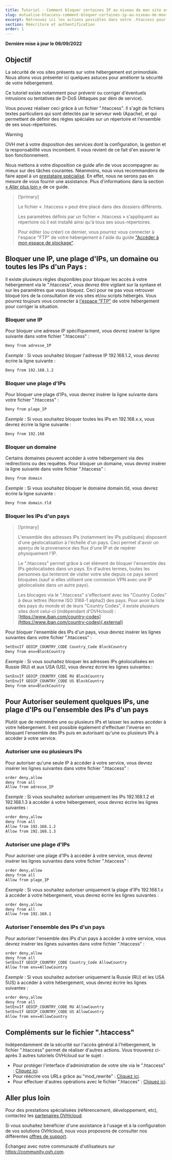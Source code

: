 ```yaml
---
title: Tutoriel - Comment bloquer certaines IP au niveau de mon site avec un htaccess ?
slug: mutualise-htaccess-comment-bloquer-certaines-ip-au-niveau-de-mon-site
excerpt: Retrouvez ici les actions possibles dans votre .htaccess pour bloquer certaines IP au niveau de votre site.
section: Réécriture et authentification
order: 1
---
```


**Dernière mise à jour le 06/09/2022**

## Objectif

La sécurité de vos sites présents sur votre hébergement est primordiale. Nous allons vous présenter ici quelques astuces pour améliorer la sécurité de votre hébergement.

Ce tutoriel existe notamment pour prévenir ou corriger d'éventuels intrusions ou tentatives de D-DoS (Attaques par déni de service).

Vous pouvez réaliser ceci grâce à un fichier ".htaccess". Il s'agit de fichiers textes particuliers qui sont détectés par le serveur web (Apache), et qui permettent de définir des règles spéciales sur un répertoire et l'ensemble de ses sous-répertoires.

> [!warning]
>
> OVH met à votre disposition des services dont la configuration, la gestion et la responsabilité vous incombent. Il vous revient de ce fait d'en assurer le bon fonctionnement.
> 
> Nous mettons à votre disposition ce guide afin de vous accompagner au mieux sur des tâches courantes. Néanmoins, nous vous recommandons de faire appel à un [prestataire spécialisé](https://partner.ovhcloud.com/fr/). En effet, nous ne serons pas en mesure de vous fournir une assistance. Plus d'informations dans la section [« Aller plus loin »](#go-further) de ce guide.
> 

> [!primary]
>
> Le fichier « .htaccess » peut être placé dans des dossiers différents.
>
> Les paramètres définis par un fichier « .htaccess » s'appliquent au répertoire où il est installé ainsi qu'à tous ses sous-répertoires.
>
> Pour éditer (ou créer) ce dernier, vous pourrez vous connecter à l'espace "FTP" de votre hébergement à l'aide du guide ["Accéder à mon espace de stockage"](https://docs.ovh.com/fr/hosting/connexion-espace-stockage-ftp-hebergement-web/).
>

## Bloquer une IP, une plage d'IPs, un domaine ou toutes les IPs d'un Pays : 

Il existe plusieurs règles disponibles pour bloquer les accès à votre hébergement via le ".htaccess", vous devrez être vigilant sur la syntaxe et sur les paramètres que vous bloquez. Ceci pour ne pas vous retrouver bloqué lors de la consultation de vos sites et/ou scripts hébergés. Vous pourrez toujours vous connecter à [l'espace "FTP"](https://docs.ovh.com/fr/hosting/connexion-espace-stockage-ftp-hebergement-web/) de votre hébergement pour corriger la situation. 

### Bloquer une IP

Pour bloquer une adresse IP spécifiquement, vous devrez insérer la ligne suivante dans votre fichier ".htaccess" :

```bash
Deny from adresse_IP
```

*Exemple* : Si vous souhaitez bloquer l'adresse IP 192.168.1.2, vous devrez écrire la ligne suivante :

```bash
Deny from 192.168.1.2
```

### Bloquer une plage d'IPs

Pour bloquer une plage d'IPs, vous devrez insérer la ligne suivante dans votre fichier ".htaccess" :

```bash
Deny from plage_IP
```

*Exemple* : Si vous souhaitez bloquer toutes les IPs en 192.168.x.x, vous devrez écrire la ligne suivante :

```bash
Deny from 192.168
```

### Bloquer un domaine

Certains domaines peuvent accéder à votre hébergement via des redirections ou des requêtes.
Pour bloquer un domaine, vous devrez insérer la ligne suivante dans votre fichier ".htaccess" :

```bash
Deny from domain
```

*Exemple* : Si vous souhaitez bloquer le domaine domain.tld, vous devrez écrire la ligne suivante :

```bash
Deny from domain.tld
```

### Bloquer les IPs d'un pays

> [!primary]
>
> L'ensemble des adresses IPs (notamment les IPs publiques) disposent d'une géolocalisation à l'échelle d'un pays. Ceci permet d'avoir un aperçu de la provenance des flux d'une IP et de repérer physiquement l'IP. 
>
> Le ".htaccess" permet grâce à cet élément de bloquer l'ensemble des IPs géolocalisées dans un pays. 
> En d'autres termes, toutes les personnes qui tenteront de visiter votre site depuis ce pays seront bloquées (sauf si elles utilisent une connexion VPN avec une IP géolocalisée dans un autre pays).
>
> Les blocages via le ".htaccess" s'effectuent avec les "Country Codes" à deux lettres (Norme ISO 3166-1 alpha2) des pays.
> Pour avoir la liste des pays du monde et de leurs "Country Codes", il existe plusieurs sites dont celui-ci (indépendant d'OVHcloud) : [https://www.iban.com/country-codes](https://www.iban.com/country-codes){.external}
>

Pour bloquer l'ensemble des IPs d'un pays, vous devrez insérer les lignes suivantes dans votre fichier ".htaccess" :

```bash
SetEnvIf GEOIP_COUNTRY_CODE Country_Code BlockCountry
Deny from env=BlockCountry
```

*Exemple* : Si vous souhaitez bloquer les adresses IPs géolocalisées en Russie (RU) et aux USA (US), vous devrez écrire les lignes suivantes :

```bash
SetEnvIf GEOIP_COUNTRY_CODE RU BlockCountry
SetEnvIf GEOIP_COUNTRY_CODE US BlockCountry
Deny from env=BlockCountry
```

## Pour Autoriser seulement quelques IPs, une plage d'IPs ou l'ensemble des IPs d'un pays

Plutôt que de restreindre une ou plusieurs IPs et laisser les autres accéder à votre hébergement. Il est possible également d'effectuer l'inverse en bloquant l'ensemble des IPs puis en autorisant qu'une ou plusieurs IPs à accéder à votre service.

### Autoriser une ou plusieurs IPs

Pour autoriser qu'une seule IP à accéder à votre service, vous devrez insérer les lignes suivantes dans votre fichier ".htaccess" :

```bash
order deny,allow
deny from all
Allow from adresse_IP
```

*Exemple* : Si vous souhaitez autoriser uniquement les IPs 192.168.1.2 et 192.168.1.3 à accéder à votre hébergement, vous devrez écrire les lignes suivantes :

```bash
order deny,allow
deny from all
Allow from 192.168.1.2
Allow from 192.168.1.3
```

### Autoriser une plage d'IPs

Pour autoriser une plage d'IPs à accéder à votre service, vous devrez insérer les lignes suivantes dans votre fichier ".htaccess" :

```bash
order deny,allow
deny from all
Allow from plage_IP
```

*Exemple* : Si vous souhaitez autoriser uniquement la plage d'IPs 192.168.1.x à accéder à votre hébergement, vous devrez écrire les lignes suivantes :


```bash
order deny,allow
deny from all
Allow from 192.168.1
```

### Autoriser l'ensemble des IPs d'un pays

Pour autoriser l'ensemble des IPs d'un pays à accéder à votre service, vous devrez insérer les lignes suivantes dans votre fichier ".htaccess" :

```bash
order deny,allow
deny from all
SetEnvIf GEOIP_COUNTRY_CODE Country_Code AllowCountry
Allow from env=AllowCountry
```

*Exemple* : Si vous souhaitez autoriser uniquement la Russie (RU) et les USA 5US) à accéder à votre hébergement, vous devrez écrire les lignes suivantes :

```bash
order deny,allow
deny from all
SetEnvIf GEOIP_COUNTRY_CODE RU AllowCountry
SetEnvIf GEOIP_COUNTRY_CODE US AllowCountry
Allow from env=AllowCountry
```

## Compléments sur le fichier ".htaccess"

Indépendamment de la sécurité sur l'accès général à l'hébergement, le fichier ".htaccess" permet de réaliser d'autres actions. Vous trouverez ci-après 3 autres tutoriels OVHcloud sur le sujet :

- Pour protéger l'interface d'administration de votre site via le ".htaccess" : [Cliquez ici](https://docs.ovh.com/fr/hosting/mutualise-htaccess-comment-proteger-lacces-a-un-repertoire-par-une-authentification/).
- Pour réécrire vos URLs grâce au "mod_rewrite" : [Cliquez ici](https://docs.ovh.com/fr/hosting/htaccess-reecriture-url-mod-rewrite/).
- Pour effectuer d'autres opérations avec le fichier ".htacces" : [Cliquez ici](https://docs.ovh.com/fr/hosting/mutualise-htaccess-les-autres-operations-realisables-avec-des-fichiers-htaccess/).

## Aller plus loin <a name="go-further"></a>

Pour des prestations spécialisées (référencement, développement, etc), contactez les [partenaires OVHcloud](https://partner.ovhcloud.com/fr/).

Si vous souhaitez bénéficier d'une assistance à l'usage et à la configuration de vos solutions OVHcloud, nous vous proposons de consulter nos différentes [offres de support](https://www.ovhcloud.com/fr/support-levels/).

Échangez avec notre communauté d'utilisateurs sur <https://community.ovh.com>.